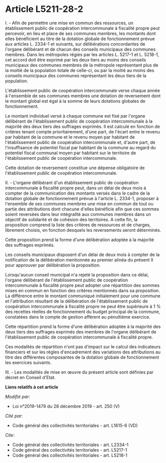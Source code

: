# Article L5211-28-2

I. - Afin de permettre une mise en commun des ressources, un établissement public de coopération intercommunale à fiscalité
propre peut percevoir, en lieu et place de ses communes membres, les montants dont elles bénéficient au titre de la dotation
globale de fonctionnement prévue aux articles L. 2334-1 et suivants, sur délibérations concordantes de l'organe délibérant et
de chacun des conseils municipaux des communes membres. Dans les métropoles régies par les articles L. 5217-1 et L. 5218-1,
cet accord doit être exprimé par les deux tiers au moins des conseils municipaux des communes membres de la métropole
représentant plus de la moitié de la population totale de celle-ci, ou par la moitié au moins des conseils municipaux des
communes représentant les deux tiers de la population.

L'établissement public de coopération intercommunale verse chaque année à l'ensemble de ses communes membres une dotation de
reversement dont le montant global est égal à la somme de leurs dotations globales de fonctionnement.

Le montant individuel versé à chaque commune est fixé par l'organe délibérant de l'établissement public de coopération
intercommunale à la majorité des deux tiers des suffrages exprimés. Il est calculé en fonction de critères tenant compte
prioritairement, d'une part, de l'écart entre le revenu par habitant de la commune et le revenu moyen par habitant de
l'établissement public de coopération intercommunale et, d'autre part, de l'insuffisance de potentiel fiscal par habitant de
la commune au regard du potentiel fiscal communal moyen par habitant sur le territoire de l'établissement public de
coopération intercommunale.

Cette dotation de reversement constitue une dépense obligatoire de l'établissement public de coopération intercommunale.

II. - L'organe délibérant d'un établissement public de coopération intercommunale à fiscalité propre peut, dans un délai de
deux mois à compter de la communication des montants versés dans le cadre de la dotation globale de fonctionnement prévue à
l'article L. 2334-1, proposer à l'ensemble de ses communes membres une mise en commun de tout ou partie des attributions dont
chacune d'elles bénéficie afin que ces sommes soient reversées dans leur intégralité aux communes membres dans un objectif de
solidarité et de cohésion des territoires. A cette fin, la proposition comprend la liste des critères de ressources et de
charges, librement choisis, en fonction desquels les reversements seront déterminés.

Cette proposition prend la forme d'une délibération adoptée à la majorité des suffrages exprimés.

Les conseils municipaux disposent d'un délai de deux mois à compter de la notification de la délibération mentionnée au
premier alinéa du présent II pour approuver par délibération la proposition.

Lorsqu'aucun conseil municipal n'a rejeté la proposition dans ce délai, l'organe délibérant de l'établissement public de
coopération intercommunale à fiscalité propre peut adopter une répartition des sommes mises en commun en fonction des
critères mentionnés dans sa proposition. La différence entre le montant communiqué initialement pour une commune et
l'attribution résultant de la délibération de l'établissement public de coopération intercommunale à fiscalité propre ne peut
être supérieure à 1 % des recettes réelles de fonctionnement du budget principal de la commune, constatées dans le compte de
gestion afférent au pénultième exercice.

Cette répartition prend la forme d'une délibération adoptée à la majorité des deux tiers des suffrages exprimés des membres
de l'organe délibérant de l'établissement public de coopération intercommunale à fiscalité propre.

Ces modalités de répartition n'ont pas d'impact sur le calcul des indicateurs financiers et sur les règles d'encadrement des
variations des attributions au titre des différentes composantes de la dotation globale de fonctionnement les exercices
suivants.

III. - Les modalités de mise en œuvre du présent article sont définies par décret en Conseil d'Etat.

**Liens relatifs à cet article**

_Modifié par_:

  - Loi n°2019-1479 du 28 décembre 2019 - art. 250 (V)

_Cité par_:

  - Code général des collectivités territoriales - art. L1615-6 (VD)

_Cite_:

  - Code général des collectivités territoriales - art. L2334-1
  - Code général des collectivités territoriales - art. L5217-1
  - Code général des collectivités territoriales - art. L5218-1
